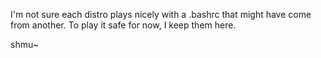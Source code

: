 I'm not sure each distro plays nicely with a .bashrc that might have come from another.
To play it safe for now, I keep them here.

shmu~

